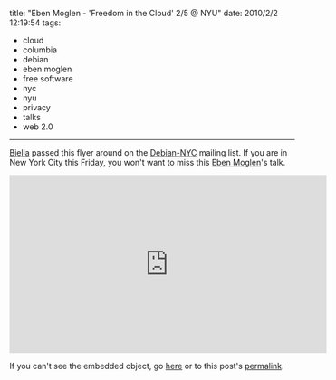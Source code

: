 title: "Eben Moglen - 'Freedom in the Cloud' 2/5 @ NYU"
date: 2010/2/2 12:19:54
tags:
- cloud
- columbia
- debian
- eben moglen
- free software
- nyc
- nyu
- privacy
- talks
- web 2.0
---
[Biella](http://gabriellacoleman.org/blog/) passed this flyer around on the [Debian-NYC](https://lists.debian.org/debian-dug-nyc/) mailing list. If you are in New York City this Friday, you won't want to miss this [Eben Moglen](http://emoglen.law.columbia.edu/)'s talk.

<iframe width="560" height="315" src="https://www.youtube.com/embed/QOEMv0S8AcA" frameborder="0" allowfullscreen></iframe>

If you can't see the embedded object, go [here](https://www.youtube.com/watch?v=QOEMv0S8AcA) or to this post's [permalink](/blog/2010/02/02/eben-moglen-freedom-in-the-cloud-nyu/).
